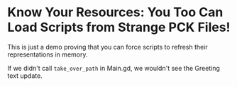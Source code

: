# Know Your Resources: You Too Can Load Scripts from Strange PCK Files!

This is just a demo proving that you can force scripts to refresh their representations in memory.

If we didn't call `take_over_path` in Main.gd, we wouldn't see the Greeting text update.
